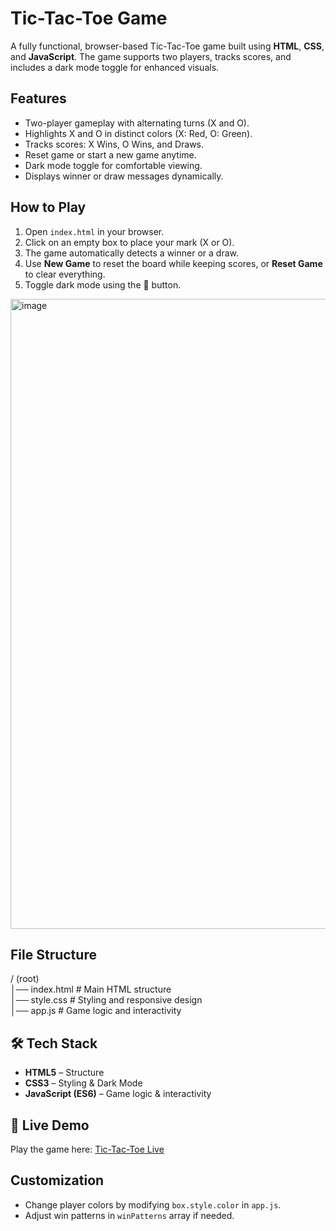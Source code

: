 # Tic-Tac-Toe Game

A fully functional, browser-based Tic-Tac-Toe game built using **HTML**, **CSS**, and **JavaScript**. The game supports two players, tracks scores, and includes a dark mode toggle for enhanced visuals.

## Features

- Two-player gameplay with alternating turns (X and O).  
- Highlights X and O in distinct colors (X: Red, O: Green).  
- Tracks scores: X Wins, O Wins, and Draws.  
- Reset game or start a new game anytime.  
- Dark mode toggle for comfortable viewing.  
- Displays winner or draw messages dynamically.

## How to Play

1. Open `index.html` in your browser.  
2. Click on an empty box to place your mark (X or O).  
3. The game automatically detects a winner or a draw.  
4. Use **New Game** to reset the board while keeping scores, or **Reset Game** to clear everything.  
5. Toggle dark mode using the 🌙 button.

<img width="1919" height="1008" alt="image" src="https://github.com/user-attachments/assets/ad891991-19ff-4b57-86c0-b3e954e1f298" />


## File Structure

/ (root)  
│── index.html                # Main HTML structure  
│── style.css                 # Styling and responsive design  
│── app.js                    # Game logic and interactivity


## 🛠 Tech Stack
- **HTML5** – Structure  
- **CSS3** – Styling & Dark Mode  
- **JavaScript (ES6)** – Game logic & interactivity  

## 🚀 Live Demo

Play the game here: [Tic-Tac-Toe Live](https://chaitanyasivathmika19.github.io/Tic-Tac-Toe/)  

## Customization

- Change player colors by modifying `box.style.color` in `app.js`.  
- Adjust win patterns in `winPatterns` array if needed.  




